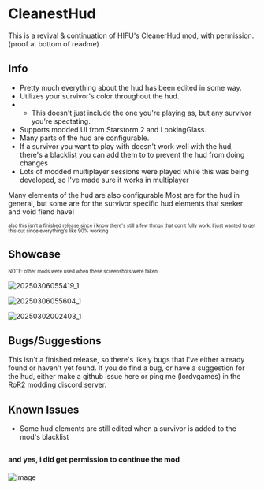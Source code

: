 # CleanestHud

This is a revival & continuation of HIFU's CleanerHud mod, with permission. (proof at bottom of readme)

## Info
- Pretty much everything about the hud has been edited in some way.
- Utilizes your survivor's color throughout the hud.
- - This doesn't just include the one you're playing as, but any survivor you're spectating.
- Supports modded UI from Starstorm 2 and LookingGlass.
- Many parts of the hud are configurable.
- If a survivor you want to play with doesn't work well with the hud, there's a blacklist you can add them to to prevent the hud from doing changes
- Lots of modded multiplayer sessions were played while this was being developed, so I've made sure it works in multiplayer

Many elements of the hud are also configurable Most are for the hud in general, but some are for the survivor specific hud elements that seeker and void fiend have!

<sub><sup>also this isn't a finished release since i know there's still a few things that don't fully work, I just wanted to get this out since everything's like 90% working</sup></sub>

## Showcase

<sub><sup>NOTE: other mods were used when these screenshots were taken</sup></sub>

![20250306055419_1](https://github.com/user-attachments/assets/b4db3d4e-449f-46de-bb91-c9d7a2b82ff2)

![20250306055604_1](https://github.com/user-attachments/assets/3b77f875-83f3-49ed-b4ab-fa8f56c0ba1b)

![20250302002403_1](https://github.com/user-attachments/assets/dc8a2a78-db34-40b5-b65c-a8ba687cadfe)


## Bugs/Suggestions
This isn't a finished release, so there's likely bugs that I've either already found or haven't yet found. If you do find a bug, or have a suggestion for the hud, either make a github issue here or ping me (lordvgames) in the RoR2 modding discord server.

## Known Issues
- Some hud elements are still edited when a survivor is added to the mod's blacklist



## <sub><sup>and yes, i did get permission to continue the mod</sup></sub>

![image](https://github.com/user-attachments/assets/131bd210-4f3b-42ea-a0cf-ebf7ae7db98f)
